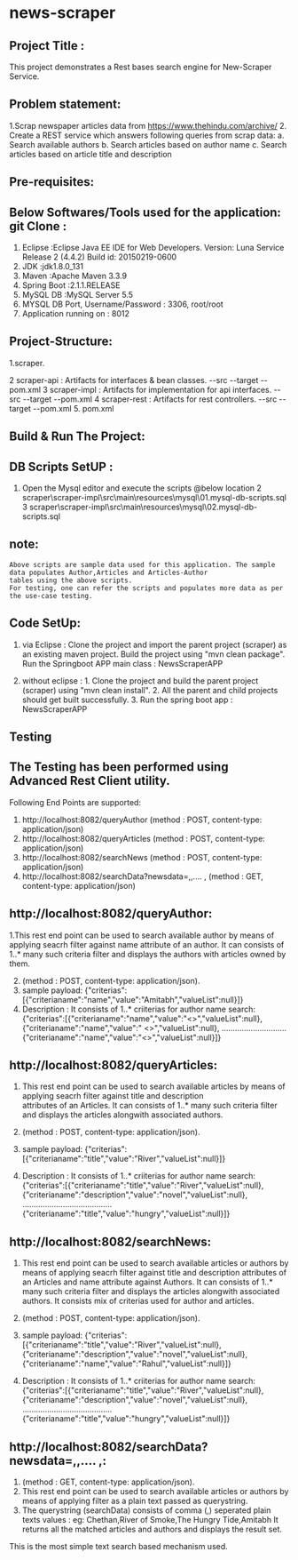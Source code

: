 # news-scraper
Project Title : 
----------------
  This project demonstrates a Rest bases search engine for New-Scraper Service.
	
Problem statement:
-------------------
 1.Scrap newspaper articles data from https://www.thehindu.com/archive/
 2. Create a REST service which answers following queries from scrap data:
	a. Search available authors
	b. Search articles based on author name
	c. Search articles based on article title and description

Pre-requisites:
-----------------
Below Softwares/Tools used for the application:
git Clone :
-----------
1. Eclipse :Eclipse Java EE IDE for Web Developers.
            Version: Luna Service Release 2 (4.4.2)
            Build id: 20150219-0600
2. JDK     :jdk1.8.0_131
3. Maven   :Apache Maven 3.3.9
4. Spring Boot :2.1.1.RELEASE
5. MySQL DB    :MySQL Server 5.5
6. MYSQL DB Port, Username/Password : 3306, root/root
7. Application running on : 8012

Project-Structure:
-----------------
 1.scraper.
 
 2  scraper-api  : Artifacts for interfaces & bean classes.
     --src
     --target
     --pom.xml
 3  scraper-impl : Artifacts for implementation for api interfaces.
     --src
     --target
     --pom.xml
 4  scraper-rest :  Artifacts for rest controllers.
     --src
     --target
     --pom.xml
 5. pom.xml
   
Build & Run The Project:
------------------------

DB Scripts SetUP :
------------------
  1. Open the Mysql editor and execute the scripts  @below location
  2 scraper\scraper-impl\src\main\resources\mysql\01.mysql-db-scripts.sql
  3 scraper\scraper-impl\src\main\resources\mysql\02.mysql-db-scripts.sql
    
   note:
   ------
    Above scripts are sample data used for this application. The sample data populates Author,Articles and Articles-Author
    tables using the above scripts.
    For testing, one can refer the scripts and populates more data as per the use-case testing.
    
Code SetUp:
------------
1. via Eclipse : 
  Clone the project and import the parent project (scraper) as an existing maven project.
  Build the project using "mvn clean package".
  Run the Springboot APP main class : NewsScraperAPP

2. without eclipse : 1. Clone the project and build the parent project (scraper) using "mvn clean install".
                     2. All the parent and child projects should get built successfully.
		     3. Run the spring boot app : NewsScraperAPP

Testing
-------------------

The Testing has been performed using Advanced Rest Client utility.
------------------------------------------------------------------
Following End Points are supported:
1. http://localhost:8082/queryAuthor      (method : POST, content-type: application/json)
2. http://localhost:8082/queryArticles    (method : POST, content-type: application/json)
3. http://localhost:8082/searchNews       (method : POST, content-type: application/json)
4. http://localhost:8082/searchData?newsdata=<searchTxt1>,<searchTxt2>,<searchTxt3>.... ,<searchTxtN> (method : GET, content-type: application/json)

http://localhost:8082/queryAuthor:  
---------------
1.This rest end point can be used to search available author by means of applying seacrh filter against name attribute of an author.
  It can consists of 1..* many such criteria filter and displays the authors with articles owned by them.

2. (method : POST, content-type: application/json).
3. sample payload: {"criterias":[{"criterianame":"name","value":"Amitabh","valueList":null}]}
4. Description   :  It consists of 1..* criiterias for author name search:
                {"criterias":[{"criterianame":"name","value":"<<text1>>","valueList":null},
	                      {"criterianame":"name","value":" <<text2>>","valueList":null},
	                      .............................
	                      {"criterianame":"name","value":"<<textN>>","valueList":null}]}
	
http://localhost:8082/queryArticles:
------
1. This rest end point can be used to search available articles by means of applying seacrh filter against title and description  
   attributes of an Articles.
   It can consists of 1..* many such criteria filter and displays the articles alongwith associated authors.
   
2. (method : POST, content-type: application/json).
3. sample payload: {"criterias":[{"criterianame":"title","value":"River","valueList":null}]}
4. Description   :  It consists of 1..* criiterias for author name search:
                {"criterias":[{"criterianame":"title","value":"River","valueList":null}, 
		              {"criterianame":"description","value":"novel","valueList":null},
			      ........................................
			      {"criterianame":"title","value":"hungry","valueList":null}]}


http://localhost:8082/searchNews:
------
1. This rest end point can be used to search available articles or authors by means of applying seacrh filter against title and 
   description attributes of an Articles and name attribute against Authors.
   It can consists of 1..* many such criteria filter and displays the articles alongwith associated authors.
   It consists mix of criterias used for author and articles.

2. (method : POST, content-type: application/json).
3. sample payload: {"criterias":[{"criterianame":"title","value":"River","valueList":null},
                              {"criterianame":"description","value":"novel","valueList":null},
			      {"criterianame":"name","value":"Rahul","valueList":null}]}

4. Description   :  It consists of 1..* criiterias for author name search:
                {"criterias":[{"criterianame":"title","value":"River","valueList":null}, 
		              {"criterianame":"description","value":"novel","valueList":null},
			      ........................................
			      {"criterianame":"title","value":"hungry","valueList":null}]}

http://localhost:8082/searchData?newsdata=<searchTxt1>,<searchTxt2>,<searchTxt3>.... ,<searchTxtN>:
-----------
1. (method : GET, content-type: application/json).
2. This rest end point can be used to search available articles or authors by means of applying filter as a plain text passed as 
   querystring.
3. The querystring (searchData) consists of comma (,) seperated plain texts values : eg: Chethan,River of Smoke,The Hungry Tide,Amitabh
   It returns all the matched articles and authors and displays the result set.

This is the most simple text search based mechanism used.
